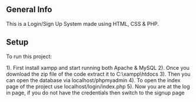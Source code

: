 ## General Info
This is a Login/Sign Up System made using HTML, CSS & PHP.

## Setup
To run this project:

1). First install xampp and start running both Apache & MySQL
2). Once you download the zip file of the code extract it to C:\xampp\htdocs
3). Then you can open the database via localhost/phpmyadmin
4). To open the index page of the project use localhost/login/index.php
5). Now you are at the log in page, if you do not have the credentials then switch to the signup page 


